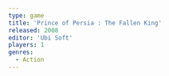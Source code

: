 ```yaml
---
type: game
title: 'Prince of Persia : The Fallen King'
released: 2008
editor: 'Ubi Soft'
players: 1
genres:
  - Action
---
```


